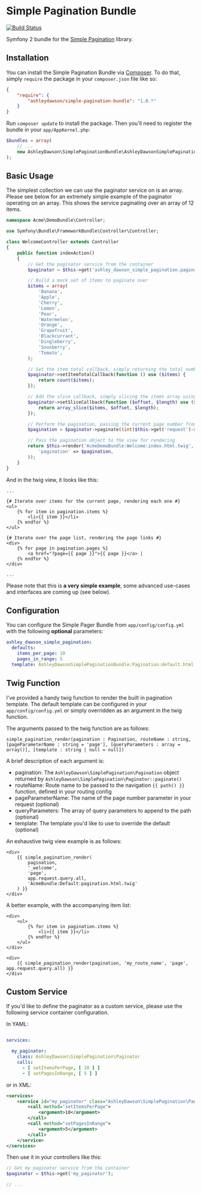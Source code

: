 Simple Pagination Bundle
========================

[![Build Status](https://travis-ci.org/AshleyDawson/SimplePagination.svg?branch=develop)](https://travis-ci.org/AshleyDawson/SimplePagination)

Symfony 2 bundle for the [Simple Pagination](https://github.com/AshleyDawson/SimplePagination) library.

Installation
------------

You can install the Simple Pagination Bundle via [Composer](https://getcomposer.org/). To do that, simply `require` the 
package in your `composer.json` file like so:

```json
{
    "require": {
        "ashleydawson/simple-pagination-bundle": "1.0.*"
    }
}
```

Run `composer update` to install the package. Then you'll need to register the bundle in your `app/AppKernel.php`:

```php
$bundles = array(
    // ...
    new AshleyDawson\SimplePaginationBundle\AshleyDawsonSimplePaginationBundle(),
);
```

Basic Usage
-----------

The simplest collection we can use the paginator service on is an array. Please see below for an extremely
simple example of the paginator operating on an array. This shows the service paginating over an array of 
12 items.

```php
namespace Acme\DemoBundle\Controller;

use Symfony\Bundle\FrameworkBundle\Controller\Controller;

class WelcomeController extends Controller
{
    public function indexAction()
    {
        // Get the paginator service from the container
        $paginator = $this->get('ashley_dawson_simple_pagination.paginator');

        // Build a mock set of items to paginate over
        $items = array(
            'Banana',
            'Apple',
            'Cherry',
            'Lemon',
            'Pear',
            'Watermelon',
            'Orange',
            'Grapefruit',
            'Blackcurrant',
            'Dingleberry',
            'Snosberry',
            'Tomato',
        );

        // Set the item total callback, simply returning the total number of items
        $paginator->setItemTotalCallback(function () use ($items) {
            return count($items);
        });

        // Add the slice callback, simply slicing the items array using $offset and $length
        $paginator->setSliceCallback(function ($offset, $length) use ($items) {
            return array_slice($items, $offset, $length);
        });

        // Perform the pagination, passing the current page number from the request
        $pagination = $paginator->paginate((int)$this->get('request')->query->get('page', 1));

        // Pass the pagination object to the view for rendering
        return $this->render('AcmeDemoBundle:Welcome:index.html.twig', array(
            'pagination' => $pagination,
        ));
    }
}
```

And in the twig view, it looks like this:

```twig
...

{# Iterate over items for the current page, rendering each one #}
<ul>
    {% for item in pagination.items %}
        <li>{{ item }}</li>
    {% endfor %}
</ul>

{# Iterate over the page list, rendering the page links #}
<div>
    {% for page in pagination.pages %}
        <a href="?page={{ page }}">{{ page }}</a> |
    {% endfor %}
</div>

...
```

Please note that this is **a very simple example**, some advanced use-cases and interfaces are coming up (see below).

Configuration
-------------

You can configure the Simple Pager Bundle from `app/config/config.yml` with the following **optional** parameters:

```yaml
ashley_dawson_simple_pagination:
  defaults:
    items_per_page: 10
    pages_in_range: 5
  template: AshleyDawsonSimplePaginationBundle:Pagination:default.html.twig
```

Twig Function
-------------

I've provided a handy twig function to render the built in pagination template. The default template
can be configured in your `app/config/config.yml` or simply overridden as an argument in the twig function.

The arguments passed to the twig function are as follows:

```
simple_pagination_render(pagination : Pagination, routeName : string, [pageParameterName : string = 'page'], [queryParameters : array = array()], [template : string | null = null])
```

A brief description of each argument is:

* pagination: The `AshleyDawson\SimplePagination\Pagination` object returned by `AshleyDawson\SimplePagination\Paginator::paginate()`
* routeName: Route name to be passed to the navigation `{{ path() }}` function, defined in your routing config
* pageParameterName: The name of the page number parameter in your request (optional)
* queryParameters: The array of query parameters to append to the path (optional)
* template: The template you'd like to use to override the default (optional)

An exhaustive twig view example is as follows:

```twig
<div>
    {{ simple_pagination_render(
        pagination, 
        '_welcome', 
        'page', 
        app.request.query.all, 
        'AcmeBundle:Default:pagination.html.twig'
    ) }}
</div>
```

A better example, with the accompanying item list:

```twig
<div>
    <ul>
        {% for item in pagination.items %}
            <li>{{ item }}</li>
        {% endfor %}
    </ul>
</div>

<div>
    {{ simple_pagination_render(pagination, 'my_route_name', 'page', app.request.query.all) }}
</div>
```

Custom Service
--------------

If you'd like to define the paginator as a custom service, please use the following
service container configuration.

In YAML:

```yml

services:

  my_paginator:
    class: AshleyDawson\SimplePagination\Paginator
    calls:
      - [ setItemsPerPage, [ 10 ] ]
      - [ setPagesInRange, [ 5 ] ]

```

or in XML:

```xml
<services>
    <service id="my_paginator" class="AshleyDawson\SimplePagination\Paginator">
        <call method="setItemsPerPage">
            <argument>10</argument>
        </call>
        <call method="setPagesInRange">
            <argument>5</argument>
        </call>
    </service>
</services>
```

Then use it in your controllers like this:

```php
// Get my paginator service from the container
$paginator = $this->get('my_paginator');

// ...
```